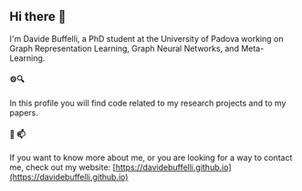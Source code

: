 <!-- **DavideBuffelli/DavideBuffelli** is a ✨ _special_ ✨ repository because its `README.md` (this file) appears on your GitHub profile. -->

## Hi there 👾

I'm Davide Buffelli, a PhD student at the University of Padova working on Graph Representation Learning, Graph Neural Networks, and Meta-Learning.

#### ⚙️🔍
In this profile you will find code related to my research projects and to my papers. 

#### 💬 📫 
If you want to know more about me, or you are looking for a way to contact me, check out my website: [https://davidebuffelli.github.io](https://davidebuffelli.github.io)
